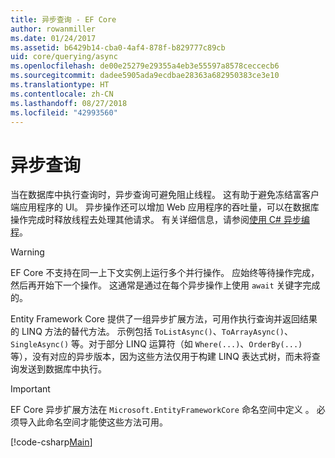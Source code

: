 ```yaml
---
title: 异步查询 - EF Core
author: rowanmiller
ms.date: 01/24/2017
ms.assetid: b6429b14-cba0-4af4-878f-b829777c89cb
uid: core/querying/async
ms.openlocfilehash: de00e25279e29355a4eb3e55597a8578ceccecb6
ms.sourcegitcommit: dadee5905ada9ecdbae28363a682950383ce3e10
ms.translationtype: HT
ms.contentlocale: zh-CN
ms.lasthandoff: 08/27/2018
ms.locfileid: "42993560"
---
```

# <a name="asynchronous-queries"></a>异步查询

当在数据库中执行查询时，异步查询可避免阻止线程。 这有助于避免冻结富客户端应用程序的 UI。 异步操作还可以增加 Web 应用程序的吞吐量，可以在数据库操作完成时释放线程去处理其他请求。 有关详细信息，请参阅[使用 C# 异步编程](https://docs.microsoft.com/dotnet/csharp/async)。

> [!WARNING]  
> EF Core 不支持在同一上下文实例上运行多个并行操作。 应始终等待操作完成，然后再开始下一个操作。 这通常是通过在每个异步操作上使用 `await` 关键字完成的。

Entity Framework Core 提供了一组异步扩展方法，可用作执行查询并返回结果的 LINQ 方法的替代方法。 示例包括 `ToListAsync()`、`ToArrayAsync()`、`SingleAsync()` 等。对于部分 LINQ 运算符（如 `Where(...)`、`OrderBy(...)` 等），没有对应的异步版本，因为这些方法仅用于构建 LINQ 表达式树，而未将查询发送到数据库中执行。

> [!IMPORTANT]  
> EF Core 异步扩展方法在 `Microsoft.EntityFrameworkCore` 命名空间中定义 。 必须导入此命名空间才能使这些方法可用。

[!code-csharp[Main](../../../samples/core/Querying/Querying/Async/Sample.cs#Sample)]
